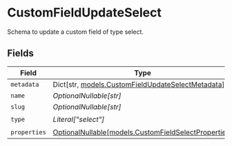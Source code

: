 # CustomFieldUpdateSelect

Schema to update a custom field of type select.


## Fields

| Field                                                                                             | Type                                                                                              | Required                                                                                          | Description                                                                                       |
| ------------------------------------------------------------------------------------------------- | ------------------------------------------------------------------------------------------------- | ------------------------------------------------------------------------------------------------- | ------------------------------------------------------------------------------------------------- |
| `metadata`                                                                                        | Dict[str, [models.CustomFieldUpdateSelectMetadata](../models/customfieldupdateselectmetadata.md)] | :heavy_minus_sign:                                                                                | N/A                                                                                               |
| `name`                                                                                            | *OptionalNullable[str]*                                                                           | :heavy_minus_sign:                                                                                | N/A                                                                                               |
| `slug`                                                                                            | *OptionalNullable[str]*                                                                           | :heavy_minus_sign:                                                                                | N/A                                                                                               |
| `type`                                                                                            | *Literal["select"]*                                                                               | :heavy_check_mark:                                                                                | N/A                                                                                               |
| `properties`                                                                                      | [OptionalNullable[models.CustomFieldSelectProperties]](../models/customfieldselectproperties.md)  | :heavy_minus_sign:                                                                                | N/A                                                                                               |